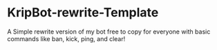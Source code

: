 # KripBot-rewrite-Template
A Simple rewrite version of my bot free to copy for everyone with basic commands like ban, kick, ping, and clear!
